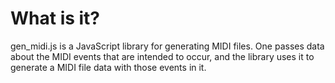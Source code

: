 What is it?
===========
gen\_midi.js is a JavaScript library for generating MIDI files. One passes data about the MIDI events that
are intended to occur, and the library uses it to generate a MIDI file data with those events in it.
